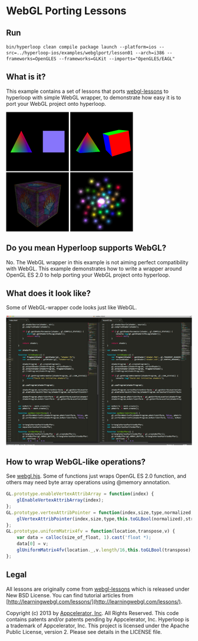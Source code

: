 # WebGL Porting Lessons

## Run

```
bin/hyperloop clean compile package launch --platform=ios --src=../hyperloop-ios/examples/webglport/lesson01 --arch=i386 --frameworks=OpenGLES --frameworks=GLKit --imports="OpenGLES/EAGL"
```

## What is it?

This example contains a set of lessons that ports [webgl-lessons](http://learningwebgl.com/blog/?page_id=1217) to hyperloop with simple WebGL wrapper, to demonstrate how easy it is to port your WebGL project onto hyperloop.
 
![](./thumb02.png)
![](./thumb04.png)
![](./thumb08.png)
![](./thumb09.png)

## Do you mean Hyperloop supports WebGL?

No. The WebGL wrapper in this example is not aiming perfect compatibility with WebGL. This example demonstrates how to write a wrapper around OpenGL ES 2.0 to help porting your WebGL project onto hyperloop.

## What does it look like?

Some of WebGL-wrapper code looks just like WebGL.

![](./comparison.png)

## How to wrap WebGL-like operations?

See [webgl.hjs](./lesson01/webgl.hjs). Some of functions just wraps OpenGL ES 2.0 function, and others may need byte array operations using @memory annotation.

```javascript
GL.prototype.enableVertexAttribArray = function(index) {
    glEnableVertexAttribArray(index);
};
GL.prototype.vertexAttribPointer = function(index,size,type,normalized,stride,data) {
    glVertexAttribPointer(index,size,type,this.toGLBool(normalized),stride,data);
};
GL.prototype.uniformMatrix4fv = function(location,transpose,v) {
    var data = calloc(size_of_float, 1).cast('float *);
    data[0] = v;
    glUniformMatrix4fv(location._,v.length/16,this.toGLBool(transpose),data);
};
```

## Legal

All lessons are originally come from [webgl-lessons](https://github.com/tparisi/webgl-lessons) which is released under New BSD License. You can find tutorial articles from [http://learningwebgl.com/lessons/](http://learningwebgl.com/lessons/).

Copyright (c) 2013 by [Appcelerator, Inc](http://www.appcelerator.com). All Rights Reserved.
This code contains patents and/or patents pending by Appcelerator, Inc.
Hyperloop is a trademark of Appcelerator, Inc.
This project is licensed under the Apache Public License, version 2.  Please see details in the LICENSE file.
